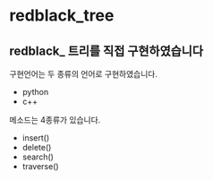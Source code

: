 # redblack_tree

## redblack_ 트리를 직접 구현하였습니다

구현언어는 두 종류의 언어로 구현하였습니다.
* python
* c++

메소드는 4종류가 있습니다.
* insert()
* delete()
* search()
* traverse()
